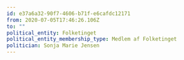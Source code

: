 ```yaml
---
id: e37a6a32-90f7-4606-b71f-e6cafdc12171
from: 2020-07-05T17:46:26.106Z
to: ""
political_entity: Folketinget
political_entity_membership_type: Medlem af Folketinget
politician: Sonja Marie Jensen
---
```


